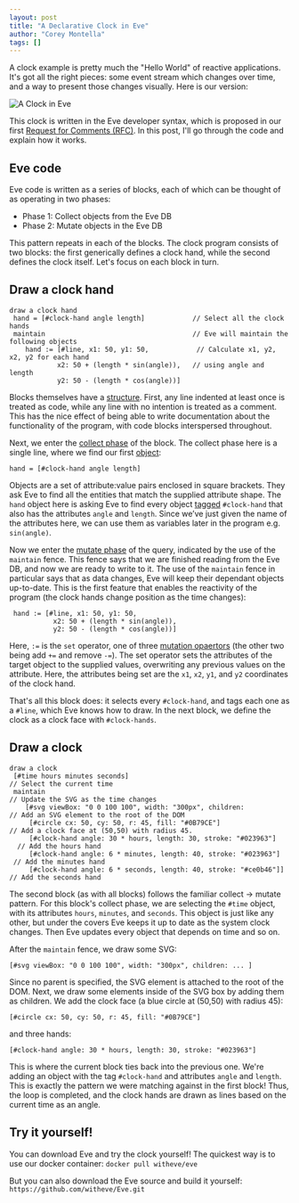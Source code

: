 ```yaml
---
layout: post
title: "A Declarative Clock in Eve"
author: "Corey Montella"
tags: []
---
```


A clock example is pretty much the "Hello World" of reactive applications. It's got all the right pieces: some event stream which changes over time, and a way to present those changes 
visually. Here is our version:

![A Clock in Eve](https://github.com/witheve/assets/blob/master/images/eveclock.gif?raw=true)

This clock is written in the Eve developer syntax, which is proposed in our first [Request for Comments (RFC)](https://github.com/witheve/rfcs/blob/master/proposed/syntax.md). In this post, I'll go through the code and explain how it works.

## Eve code

Eve code is written as a series of blocks, each of which can be thought of as operating in two phases:

- Phase 1: Collect objects from the Eve DB
- Phase 2: Mutate objects in the Eve DB

This pattern repeats in each of the blocks. The clock program consists of two blocks: the first generically defines a clock hand, while the second defines the clock itself. Let's focus on each block in turn.

## Draw a clock hand

```
draw a clock hand
 hand = [#clock-hand angle length]            // Select all the clock hands
 maintain                                     // Eve will maintain the following objects
    hand := [#line, x1: 50, y1: 50,            // Calculate x1, y2, x2, y2 for each hand
            x2: 50 + (length * sin(angle)),   // using angle and length
            y2: 50 - (length * cos(angle))]
```

Blocks themselves have a [structure](https://github.com/witheve/rfcs/blob/master/proposed/syntax.md#block-structure). First, any line indented at least once is treated as code, while any line with no intention is treated as a comment. This has the nice effect of being able to write documentation about the functionality of the program, with code blocks interspersed throughout.

Next, we enter the [collect phase](https://github.com/witheve/rfcs/blob/master/proposed/syntax.md#phase-1-collect) of the block. The collect phase here is a single line, where we find our first [object](https://github.com/witheve/rfcs/blob/master/proposed/syntax.md#objects):

```
hand = [#clock-hand angle length]
```

Objects are a set of attribute:value pairs enclosed in square brackets. They ask Eve to find all the entities that match the supplied attribute shape. The `hand` object here is asking Eve to find every object [tagged](https://github.com/witheve/rfcs/blob/master/proposed/syntax.md#tag-selector---) `#clock-hand` that also has the attributes `angle` and `length`. Since we’ve just given the name of the attributes here, we can use them as variables later in the program e.g. `sin(angle)`.

Now we enter the [mutate phase]() of the query, indicated by the use of the `maintain` fence. This fence says that we are finished reading from the Eve DB, and now we are ready to write to it. The use of the `maintain` fence in particular says that as data changes, Eve will keep their dependant objects up-to-date. This is the first feature that enables the reactivity of the program (the clock hands change position as the time changes):

```
 hand := [#line, x1: 50, y1: 50,            
           x2: 50 + (length * sin(angle)),  
           y2: 50 - (length * cos(angle))]
```

Here, `:=` is the `set` operator, one of three [mutation opaertors](https://github.com/witheve/rfcs/blob/master/proposed/syntax.md#mutation-operators) (the other two being add `+=` and remove `-=`). The set operator sets the attributes of the target object to the supplied values, overwriting any previous values on the attribute. Here, the attributes being set are the `x1`, `x2`, `y1`, and `y2` coordinates of the clock hand.

That's all this block does: it selects every `#clock-hand`, and tags each one as a `#line`, which Eve knows how to draw. In the next block, we define the clock as a clock face with `#clock-hands`.

## Draw a clock

```
draw a clock
 [#time hours minutes seconds]                                        // Select the current time
 maintain                                                             // Update the SVG as the time changes
    [#svg viewBox: "0 0 100 100", width: "300px", children:            // Add an SVG element to the root of the DOM
     [#circle cx: 50, cy: 50, r: 45, fill: "#0B79CE"]                 // Add a clock face at (50,50) with radius 45.
     [#clock-hand angle: 30 * hours, length: 30, stroke: "#023963"]   // Add the hours hand
     [#clock-hand angle: 6 * minutes, length: 40, stroke: "#023963"]  // Add the minutes hand
     [#clock-hand angle: 6 * seconds, length: 40, stroke: "#ce0b46"]] // Add the seconds hand
```

The second block (as with all blocks) follows the familiar collect -> mutate pattern. For this block's collect phase, we are selecting the `#time` object, with its attributes `hours`, `minutes`, and `seconds`. This object is just like any other, but under the covers Eve keeps it up to date as the system clock changes. Then Eve updates every object that depends on time and so on.

After the `maintain` fence, we draw some SVG:

```
[#svg viewBox: "0 0 100 100", width: "300px", children: ... ]
```

Since no parent is specified, the SVG element is attached to the root of the DOM. Next, we draw some elements inside of the SVG box by adding them as children. We add the clock face (a blue circle at (50,50) with radius 45): 

```
[#circle cx: 50, cy: 50, r: 45, fill: "#0B79CE"] 
```

and three hands:

```
[#clock-hand angle: 30 * hours, length: 30, stroke: "#023963"]
```

This is where the current block ties back into the previous one. We're adding an object with the tag `#clock-hand` and attributes `angle` and `length`. This is exactly the pattern we were matching against in the first block! Thus, the loop is completed, and the clock hands are drawn as lines based on the current time as an angle.

## Try it yourself!

You can download Eve and try the clock yourself! The quickest way is to use our docker container: `docker pull witheve/eve`

But you can also download the Eve source and build it yourself: `https://github.com/witheve/Eve.git`

